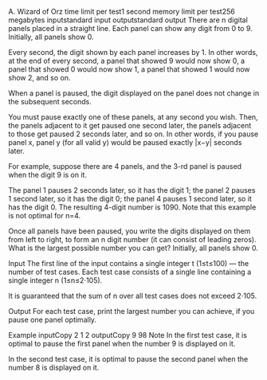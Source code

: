 A. Wizard of Orz
time limit per test1 second
memory limit per test256 megabytes
inputstandard input
outputstandard output
There are n digital panels placed in a straight line. Each panel can show any digit from 0 to 9. Initially, all panels show 0.

Every second, the digit shown by each panel increases by 1. In other words, at the end of every second, a panel that showed 9 would now show 0, a panel that showed 0 would now show 1, a panel that showed 1 would now show 2, and so on.

When a panel is paused, the digit displayed on the panel does not change in the subsequent seconds.

You must pause exactly one of these panels, at any second you wish. Then, the panels adjacent to it get paused one second later, the panels adjacent to those get paused 2 seconds later, and so on. In other words, if you pause panel x, panel y (for all valid y) would be paused exactly |x−y| seconds later.

For example, suppose there are 4 panels, and the 3-rd panel is paused when the digit 9 is on it.

The panel 1 pauses 2 seconds later, so it has the digit 1;
the panel 2 pauses 1 second later, so it has the digit 0;
the panel 4 pauses 1 second later, so it has the digit 0.
The resulting 4-digit number is 1090. Note that this example is not optimal for n=4.

Once all panels have been paused, you write the digits displayed on them from left to right, to form an n digit number (it can consist of leading zeros). What is the largest possible number you can get? Initially, all panels show 0.

Input
The first line of the input contains a single integer t (1≤t≤100) — the number of test cases. Each test case consists of a single line containing a single integer n (1≤n≤2⋅105).

It is guaranteed that the sum of n over all test cases does not exceed 2⋅105.

Output
For each test case, print the largest number you can achieve, if you pause one panel optimally.

Example
inputCopy
2
1
2
outputCopy
9
98
Note
In the first test case, it is optimal to pause the first panel when the number 9 is displayed on it.

In the second test case, it is optimal to pause the second panel when the number 8 is displayed on it.
